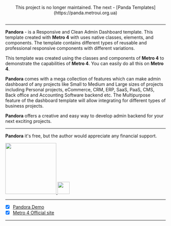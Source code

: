 <p align="center">
    This project is no longer maintained. The next -  [Panda Templates](https://panda.metroui.org.ua)
</p>

<p align="center">
  <a href="https://metroui.org.ua/themes/pandora">
    <img src="https://user-images.githubusercontent.com/365108/56853343-eef5a980-692e-11e9-8613-b7e42a913383.jpg" alt="">
  </a>
</p>

<hr>

**Pandora** - is a Responsive and Clean Admin Dashboard template. 
This template created with **Metro 4** with uses native classes, elements, and components. 
The template contains different types of reusable and professional responsive components with different variations. 

This template was created using the classes and components of **Metro 4** to demonstrate the capabilities of **Metro 4**. 
You can easily do all this on **Metro 4**. 

**Pandora** comes with a mega collection of features which can make admin dashboard of any projects like Small to Medium 
and Large sizes of projects including Personal projects, eCommerce, CRM, ERP, SaaS, PaaS, CMS, Back office 
and Accounting Software backend etc. The Multipurpose feature of the dashboard template will allow integrating 
for different types of business projects. 

**Pandora** offers a creative and easy way to develop admin backend for your next exciting projects.

<hr>
<p align="center">

**Pandora** it's free, but the author would appreciate any financial support.

<a href="https://www.patreon.com/metroui">
	<img src="https://c5.patreon.com/external/logo/become_a_patron_button@2x.png" width="160">
</a>
<a href="https://www.buymeacoffee.com/pimenov">
	<img src="https://metroui.org.ua/images/buy-me-coffee2.png" height="38">
</a>

</p>

<hr>

- [x] [Pandora Demo](https://themes.org.ua/pandora/)
- [x] [Metro 4 Official site](https://metroui.org.ua/) 

<hr>
